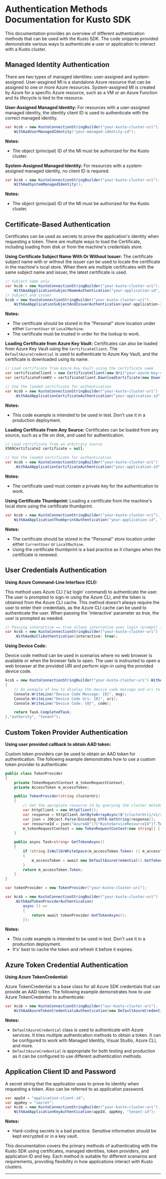# Authentication Methods Documentation for Kusto SDK

This documentation provides an overview of different authentication methods that can be used with the Kusto SDK. The code snippets provided demonstrate various ways to authenticate a user or application to interact with a Kusto cluster.

## Managed Identity Authentication

There are two types of managed identities: user-assigned and system-assigned. User-assgined MI is a standalone Azure resource that can be assigned to one or more Azure resources. System-assigned MI is created by Azure for a specific Azure resource, such as a VM or an Azure Function and its lifecycle is tied to the resource.

**User-Assigned Managed Identity:**
For resources with a user-assigned managed identity, the identity client ID is used to authenticate with the correct managed identity.

```csharp
var kcsb = new KustoConnectionStringBuilder("your-kusto-cluster-uri").
    WithAadUserManagedIdentity("your-managed-identity-id");
```

**Notes:**

- The object (principal) ID of the MI must be authorized for the Kusto cluster.

**System-Assigned Managed Identity:**
For resources with a system-assigned managed identity, no client ID is required.

```csharp
var kcsb = new KustoConnectionStringBuilder("your-kusto-cluster-uri").
    WithAadSystemManagedIdentity();
```

**Notes:**

- The object (principal) ID of the MI must be authorized for the Kusto cluster.

## Certificate-Based Authentication

Certificates can be used as secrets to prove the application's identity when requesting a token.
There are multiple ways to load the Certificate, including loading from disk or from the machine's credentials store.

**Using Certificate Subject Name With Or Without Issuer:**
The certificate subject name with or without the issuer can be used to locate the certificate in the machine's local store.
When there are multiple certificates with the same subject name and issuer, the latest certificate is used.

```csharp
// Subject name only
var kcsb = new KustoConnectionStringBuilder("your-kusto-cluster-uri").
    WithAadApplicationSubjectNameAuthentication("your-application-id", "certificate-subject-name", "tenant-id");
// Subject and issuer
kcsb = new KustoConnectionStringBuilder("your-kusto-cluster-uri").
    WithAadApplicationSubjectAndIssuerAuthentication(your-application-id, "certificate-subject-name", "certificate-issuer-name", authority);
```

**Notes:**

- The certificate should be stored in the "Personal" store location under either `CurrentUser` or `LocalMachine`.
- The certificate must be trusted in order for the lookup to work.

**Loading Certificate from Azure Key Vault:**
Certificates can also be loaded from Azure Key Vault using the `CertificateClient`. The `DefaultAzureCredential` is used to authenticate to Azure Key Vault, and the certificate is downloaded using its name.

```csharp
// Load certificate from Azure Key Vault using the certificate name
var certificateClient = new CertificateClient(new Uri("your-azure-key-vault-uri"), new DefaultAzureCredential());
var certificateFromKV = certificateClient.DownloadCertificate(new DownloadCertificateOptions("certificate-name")).Value;

// Use the loaded certificate for authentication
var kcsb = new KustoConnectionStringBuilder("your-kusto-cluster-uri")
    .WithAadApplicationCertificateAuthentication("your-application-id", certificateFromKV, "tenant-id");
```

**Notes:**

- This code example is intended to be used in test. Don't use it in a production deployment.

**Loading Certificate From Any Source:**
Certificates can be loaded from any source, such as a file on disk, and used for authentication.

```csharp
// Load certificate from an arbitrary source
X509Certificate2 certificate = null;

// Use the loaded certificate for authentication
var kcsb = new KustoConnectionStringBuilder("your-kusto-cluster-uri")
    .WithAadApplicationCertificateAuthentication("your-application-id", certificate, "tenant-id");
```

**Notes:**

- The certificate used must contain a private key for the authentication to work.

**Using Certificate Thumbprint:**
Loading a certificate from the machine's local store using the certificate thumbprint.

```csharp
var kcsb = new KustoConnectionStringBuilder("your-kusto-cluster-uri").
    WithAadApplicationThumbprintAuthentication("your-application-id", "certificate-thumbprint", "tenant-id");
```

**Notes:**

- The certificate should be stored in the "Personal" store location under either `CurrentUser` or `LocalMachine`.
- Using the certificate thumbprint is a bad practice as it changes when the certificate is renewed.

## User Credentials Authentication

**Using Azure Command-Line Interface (CLI):**

This method uses Azure CLI ('az login' command) to authenticate the user. The user is prompted to sign-in using the Azure CLI, and the token is obtained from the Azure CLI cache.
This method doesn't always require the user to enter their credentials, as the Azure CLI cache can be used to authenticate the user.
When passing the 'interactive' parameter as true, the user is prompted as needed.

```csharp
// Passing interactive == true allows intercative user login (prompt) if necessary
var kcsb = new KustoConnectionStringBuilder("your-kusto-cluster-uri")
    .WithAadAzCliAuthentication(interactive: true);
```

**Using Device Code:**

Device code method can be used in scenarios where no web browser is available or when the browser fails to open.
The user is instructed to open a web browser at the provided URI and perform sign-in using the provided device code.

```csharp
kcsb = new KustoConnectionStringBuilder("your-kusto-cluster-uri").WithAadDeviceCodeAuthentication((msg, uri, code) =>
{
    // An exmaple of how to display the device code message and uri to the user
    Console.WriteLine("Device Code Message: {0}", msg);
    Console.WriteLine("Device Code Uri: {0}", uri);
    Console.WriteLine("Device Code: {0}", code);

    return Task.CompletedTask;
},"authority", "tenant");
```

## Custom Token Provider Authentication

**Using user provided callback to obtain AAD token:**

Custom token providers can be used to obtain an AAD token for authentication. The following example demonstrates how to use a custom token provider to authenticate:

```csharp
public class TokenProvider
{
    private TokenRequestContext m_tokenRequestContext;
    private AccessToken m_accessToken;

    public TokenProvider(string clusterUri)
    {
        // Get the apropiate resource id by querying the cluster metadata
        var httpClient = new HttpClient();
        var response = httpClient.GetByteArrayAsync($"{clusterUri}/v1/rest/auth/metadata").Result;
        var json = JObject.Parse(Encoding.UTF8.GetString(response));
        var resourceId = json["AzureAD"]?["KustoServiceResourceId"]?.ToString() ?? "https://kusto.kusto.windows.net";
        m_tokenRequestContext = new TokenRequestContext(new string[] { resourceId });
    }

    public async Task<string> GetTokenAsync()
    {
        if (string.IsNullOrWhiteSpace(m_accessToken.Token) || m_accessToken.ExpiresOn <= DateTimeOffset.UtcNow.AddMinutes(5))
        {
            m_accessToken = await new DefaultAzureCredential().GetTokenAsync(m_tokenRequestContext, default);
        }
        return m_accessToken.Token;
    }
}

var tokenProvider = new TokenProvider("your-kusto-cluster-uri");

var kcsb = new KustoConnectionStringBuilder("your-kusto-cluster-uri")
    .WithAadTokenProviderAuthentication(
        async () =>
        {
            return await tokenProvider.GetTokenAsync();
        });
```

**Notes:**

- This code example is intended to be used in test. Don't use it in a production deployment.
- It's' best to cache the token and refresh it before it expires.

## Azure Token Credential Authentication

**Using Azure TokenCredential:**

Azure TokenCredential is a base class for all Azure SDK credentials that can provide an AAD token. The following example demonstrates how to use Azure TokenCredential to authenticate:

```csharp
var kcsb = new KustoConnectionStringBuilder("our-kusto-cluster-uri").
    WithAadAzureTokenCredentialsAuthentication(new DefaultAzureCredential());
```

**Notes:**

- `DefaultAzureCredential` class is used to authenticate with Azure services. It tries multiple authentication methods to obtain a token. It can be configured to work with Managed Identity, Visual Studio, Azure CLI, and more.
- `DefaultAzureCredential` is appropriate for both testing and production as it can be configured to use different authentication methods.

## Application Client ID and Password

A secret string that the application uses to prove its identity when requesting a token.
Also can be referred to as application password.

```csharp
var appId = "application-client-id";
var appKey = "secret";
var kcsb = new KustoConnectionStringBuilder("your-kusto-cluster-uri").
    WithAadApplicationKeyAuthentication(appId, appKey, "tenant-id");
```

**Notes:**

- Hard-coding secrets is a bad practice. Sensitive information should be kept encrypted or in a key vault.

This documentation covers the primary methods of authenticating with the Kusto SDK using certificates, managed identities, token providers, and application ID and key. Each method is suitable for different scenarios and requirements, providing flexibility in how applications interact with Kusto clusters.

---
